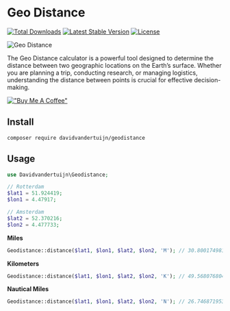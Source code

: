 # Geo Distance

<a href="https://packagist.org/packages/davidvandertuijn/geodistance"><img src="https://poser.pugx.org/davidvandertuijn/geodistance/d/total.svg" alt="Total Downloads"></a>
<a href="https://packagist.org/packages/davidvandertuijn/geodistance"><img src="https://poser.pugx.org/davidvandertuijn/geodistance/v/stable.svg" alt="Latest Stable Version"></a>
<a href="https://packagist.org/packages/davidvandertuijn/geodistance"><img src="https://poser.pugx.org/davidvandertuijn/geodistance/license.svg" alt="License"></a>

![Geo Distance](https://cdn.davidvandertuijn.nl/github/geodistance.png)

The Geo Distance calculator is a powerful tool designed to determine the distance between two geographic locations on the Earth’s surface. Whether you are planning a trip, conducting research, or managing logistics, understanding the distance between points is crucial for effective decision-making.

[!["Buy Me A Coffee"](https://www.buymeacoffee.com/assets/img/custom_images/orange_img.png)](https://www.buymeacoffee.com/davidvandertuijn)

## Install

```
composer require davidvandertuijn/geodistance
```
## Usage

```php
use Davidvandertuijn\Geodistance;
```

```php
// Rotterdam
$lat1 = 51.924419;
$lon1 = 4.47917;
```

```php
// Amsterdam
$lat2 = 52.370216;
$lon2 = 4.477733;
```

**Miles**
```php
Geodistance::distance($lat1, $lon1, $lat2, $lon2, 'M'); // 30.800174981173
```

**Kilometers**
```php
Geodistance::distance($lat1, $lon1, $lat2, $lon2, 'K'); // 49.568076804901
```

**Nautical Miles**
```php
Geodistance::distance($lat1, $lon1, $lat2, $lon2, 'N'); // 26.746871953651
```
